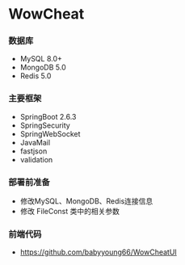 # WowCheat
### 数据库
* MySQL 8.0+
* MongoDB 5.0
* Redis 5.0

### 主要框架
* SpringBoot 2.6.3
* SpringSecurity
* SpringWebSocket
* JavaMail
* fastjson
* validation
### 部署前准备
* 修改MySQL、MongoDB、Redis连接信息
* 修改 FileConst 类中的相关参数

### 前端代码
* https://github.com/babyyoung66/WowCheatUI


